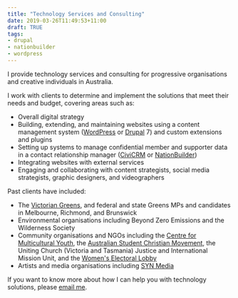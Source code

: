 ```yaml
---
title: "Technology Services and Consulting"
date: 2019-03-26T11:49:53+11:00
draft: TRUE
tags:
- drupal
- nationbuilder
- wordpress
---
```


I provide technology services and consulting for progressive organisations and creative individuals in Australia.

I work with clients to determine and implement the solutions that meet their needs and budget, covering areas such as:

- Overall digital strategy
- Building, extending, and maintaining websites using a content management system ([WordPress](https://wordpress.org/) or [Drupal](https://www.drupal.org/) 7) and custom extensions and plugins
- Setting up systems to manage confidential member and supporter data in a contact relationship manager ([CiviCRM](https://civicrm.org/) or [NationBuilder](https://nationbuilder.com/))
- Integrating websites with external services
- Engaging and collaborating with content strategists, social media strategists, graphic designers, and videographers

Past clients have included:

- The [Victorian Greens](https://greens.org.au/vic), and federal and state Greens MPs and candidates in Melbourne, Richmond, and Brunswick
- Environmental organisations including Beyond Zero Emissions and the Wilderness Society
- Community organisations and NGOs including the [Centre for Multicultural Youth](https://www.cmy.net.au/), the [Australian Student Christian Movement](https://ascm.org.au/), the Uniting Church (Victoria and Tasmania) Justice and International Mission Unit, and the [Women's Electoral Lobby](https://www.wel.org.au/)
- Artists and media organisations including [SYN Media](http://syn.org.au/)

If you want to know more about how I can help you with technology solutions, please [email me](mailto:info@claudinec.net).
